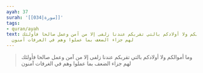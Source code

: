 ```yaml
---
ayah: 37
surah: '[[034|سورة]]'
tags:
- quran/ayah
text: وما أموالكم ولا أولادكم بالتي تقربكم عندنا زلفى إلا من آمن وعمل صالحا فأولئك
  لهم جزاء الضعف بما عملوا وهم في الغرفات آمنون
---
```

> وما أموالكم ولا أولادكم بالتي تقربكم عندنا زلفى إلا من آمن وعمل صالحا فأولئك لهم جزاء الضعف بما عملوا وهم في الغرفات آمنون
